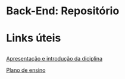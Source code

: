 # Back-End: Repositório <h1>


# Links úteis <h2>

[Apresentação e introdução da diciplina](https://drive.google.com/file/d/15OfelCvXu-S98IPkh3psuUoPrwn5zUFd/view?usp=drive_link)

[Plano de ensino](https://drive.google.com/file/d/1eC800mzEuvlNBUsh4Qh76_ds1xZXo6o3/view?usp=drive_link)






